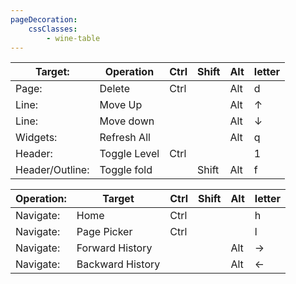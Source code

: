 ```yaml
---
pageDecoration:
    cssClasses:
        - wine-table
---
```


| Target: | Operation | Ctrl | Shift | Alt | letter |
|----------|----------|------|-------|-----|--------|
| Page: | Delete | Ctrl | | Alt | d |
| Line: | Move Up | | | Alt | ↑ |
| Line: | Move down | | | Alt | ↓ |
| Widgets: | Refresh All | | | Alt | q |
| Header: | Toggle Level | Ctrl | | | 1 |
| Header/Outline: | Toggle fold | | Shift | Alt | f |

| Operation: | Target | Ctrl | Shift | Alt | letter |
|----------|----------|------|-------|-----|--------|
| Navigate: | Home | Ctrl | | | h |
| Navigate: | Page Picker | Ctrl | | | l |
| Navigate: | Forward History | | | Alt | → |
| Navigate: | Backward History | | | Alt | ← |

